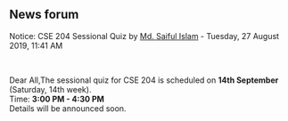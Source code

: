 <h2>News forum</h2><a href="https://moodle.cse.buet.ac.bd/user/view.php?id=1131&course=429"></a>
Notice: CSE 204 Sessional Quiz
by <a href="https://moodle.cse.buet.ac.bd/user/view.php?id=1131&course=429">Md. Saiful Islam</a> - Tuesday, 27 August 2019, 11:41 AM


 

Dear All,The sessional quiz for CSE 204 is scheduled on <b>14th September</b> (Saturday, 14th week).<br />Time: <b>3:00 PM - 4:30 PM</b><br />Details will be announced soon.






